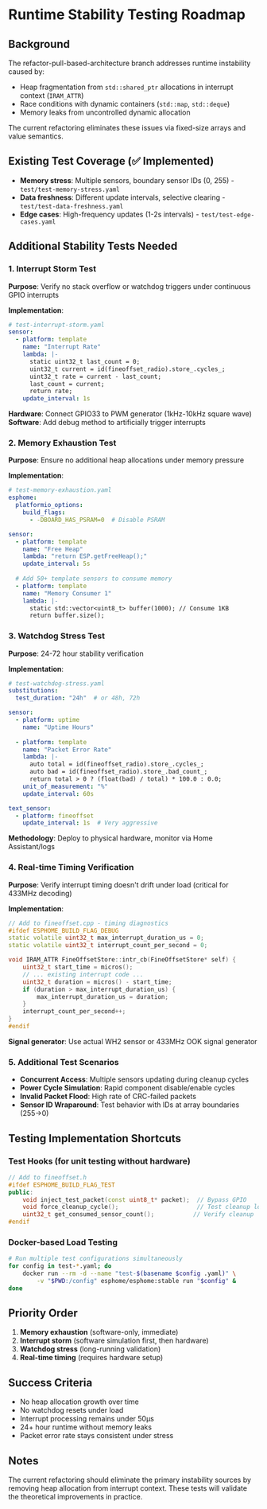 # Runtime Stability Testing Roadmap

## Background
The refactor-pull-based-architecture branch addresses runtime instability caused by:
- Heap fragmentation from `std::shared_ptr` allocations in interrupt context (`IRAM_ATTR`)
- Race conditions with dynamic containers (`std::map`, `std::deque`) 
- Memory leaks from uncontrolled dynamic allocation

The current refactoring eliminates these issues via fixed-size arrays and value semantics.

## Existing Test Coverage (✅ Implemented)
- **Memory stress**: Multiple sensors, boundary sensor IDs (0, 255) - `test/test-memory-stress.yaml`
- **Data freshness**: Different update intervals, selective clearing - `test/test-data-freshness.yaml` 
- **Edge cases**: High-frequency updates (1-2s intervals) - `test/test-edge-cases.yaml`

## Additional Stability Tests Needed

### 1. Interrupt Storm Test
**Purpose**: Verify no stack overflow or watchdog triggers under continuous GPIO interrupts

**Implementation**: 
```yaml
# test-interrupt-storm.yaml
sensor:
  - platform: template
    name: "Interrupt Rate"
    lambda: |-
      static uint32_t last_count = 0;
      uint32_t current = id(fineoffset_radio).store_.cycles_;
      uint32_t rate = current - last_count;
      last_count = current;
      return rate;
    update_interval: 1s
```

**Hardware**: Connect GPIO33 to PWM generator (1kHz-10kHz square wave)
**Software**: Add debug method to artificially trigger interrupts

### 2. Memory Exhaustion Test  
**Purpose**: Ensure no additional heap allocations under memory pressure

**Implementation**:
```yaml
# test-memory-exhaustion.yaml
esphome:
  platformio_options:
    build_flags: 
      - -DBOARD_HAS_PSRAM=0  # Disable PSRAM

sensor:
  - platform: template
    name: "Free Heap"
    lambda: "return ESP.getFreeHeap();"
    update_interval: 5s
    
  # Add 50+ template sensors to consume memory
  - platform: template
    name: "Memory Consumer 1"
    lambda: |-
      static std::vector<uint8_t> buffer(1000); // Consume 1KB
      return buffer.size();
```

### 3. Watchdog Stress Test
**Purpose**: 24-72 hour stability verification

**Implementation**:
```yaml
# test-watchdog-stress.yaml
substitutions:
  test_duration: "24h"  # or 48h, 72h

sensor:
  - platform: uptime
    name: "Uptime Hours"
    
  - platform: template  
    name: "Packet Error Rate"
    lambda: |-
      auto total = id(fineoffset_radio).store_.cycles_;
      auto bad = id(fineoffset_radio).store_.bad_count_;
      return total > 0 ? (float(bad) / total) * 100.0 : 0.0;
    unit_of_measurement: "%"
    update_interval: 60s

text_sensor:
  - platform: fineoffset
    update_interval: 1s  # Very aggressive
```

**Methodology**: Deploy to physical hardware, monitor via Home Assistant/logs

### 4. Real-time Timing Verification
**Purpose**: Verify interrupt timing doesn't drift under load (critical for 433MHz decoding)

**Implementation**:
```cpp
// Add to fineoffset.cpp - timing diagnostics
#ifdef ESPHOME_BUILD_FLAG_DEBUG
static volatile uint32_t max_interrupt_duration_us = 0;
static volatile uint32_t interrupt_count_per_second = 0;

void IRAM_ATTR FineOffsetStore::intr_cb(FineOffsetStore* self) {
    uint32_t start_time = micros();
    // ... existing interrupt code ...
    uint32_t duration = micros() - start_time;
    if (duration > max_interrupt_duration_us) {
        max_interrupt_duration_us = duration;
    }
    interrupt_count_per_second++;
}
#endif
```

**Signal generator**: Use actual WH2 sensor or 433MHz OOK signal generator

### 5. Additional Test Scenarios
- **Concurrent Access**: Multiple sensors updating during cleanup cycles
- **Power Cycle Simulation**: Rapid component disable/enable cycles  
- **Invalid Packet Flood**: High rate of CRC-failed packets
- **Sensor ID Wraparound**: Test behavior with IDs at array boundaries (255→0)

## Testing Implementation Shortcuts

### Test Hooks (for unit testing without hardware)
```cpp
// Add to fineoffset.h
#ifdef ESPHOME_BUILD_FLAG_TEST
public:
    void inject_test_packet(const uint8_t* packet);  // Bypass GPIO
    void force_cleanup_cycle();                      // Test cleanup logic
    uint32_t get_consumed_sensor_count();           // Verify cleanup
#endif
```

### Docker-based Load Testing
```bash
# Run multiple test configurations simultaneously
for config in test-*.yaml; do
    docker run --rm -d --name "test-$(basename $config .yaml)" \
        -v "$PWD:/config" esphome/esphome:stable run "$config" &
done
```

## Priority Order
1. **Memory exhaustion** (software-only, immediate)
2. **Interrupt storm** (software simulation first, then hardware)
3. **Watchdog stress** (long-running validation)
4. **Real-time timing** (requires hardware setup)

## Success Criteria
- No heap allocation growth over time
- No watchdog resets under load
- Interrupt processing remains under 50μs
- 24+ hour runtime without memory leaks
- Packet error rate stays consistent under stress

## Notes
The current refactoring should eliminate the primary instability sources by removing heap allocation from interrupt context. These tests will validate the theoretical improvements in practice.